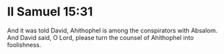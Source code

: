# II Samuel 15:31

And it was told David, Ahithophel is among the conspirators with Absalom. And David said, O Lord, please turn the counsel of Ahithophel into foolishness.
